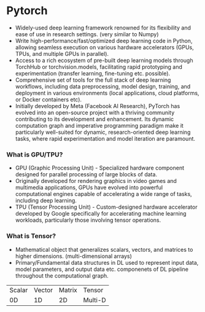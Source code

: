 # Pytorch

* Widely-used deep learning framework renowned for its flexibility and ease of use in research settings. (very similar to Numpy)
* Write high-performance/fast/optimized deep learning code in Python, allowing seamless execution on various hardware accelerators (GPUs, TPUs, and multiple GPUs in parallel).
* Access to a rich ecosystem of pre-built deep learning models through TorchHub or torchvision.models, facilitating rapid prototyping and experimentation (transfer learning, fine-tuning etc. possible).
* Comprehensive set of tools for the full stack of deep learning workflows, including data preprocessing, model design, training, and deployment in various environments (local applications, cloud platforms, or Docker containers etc).
* Initially developed by Meta (Facebook AI Research), PyTorch has evolved into an open-source project with a thriving community contributing to its development and enhancement. Its dynamic computation graph and imperative programming paradigm make it particularly well-suited for dynamic, research-oriented deep learning tasks, where rapid experimentation and model iteration are paramount.

### What is GPU/TPU?
* GPU (Graphic Processing Unit) - Specialized hardware component designed for parallel processing of large blocks of data.
* Originally developed for rendering graphics in video games and multimedia applications, GPUs have evolved into powerful computational engines capable of accelerating a wide range of tasks, including deep learning.
* TPU (Tensor Processing Unit) - Custom-designed hardware accelerator developed by Google specifically for accelerating machine learning workloads, particularly those involving tensor operations.

### What is Tensor?
* Mathematical object that generalizes scalars, vectors, and matrices to higher dimensions. (multi-dimensional arrays)
* Primary/Fundamental data structures in DL used to represent input data, model parameters, and output data etc. componenets of DL pipeline throughout the computational graph.
  
| | | | |
|-|-|-|-|
| Scalar | Vector | Matrix | Tensor |
| 0D | 1D | 2D | Multi-D |
